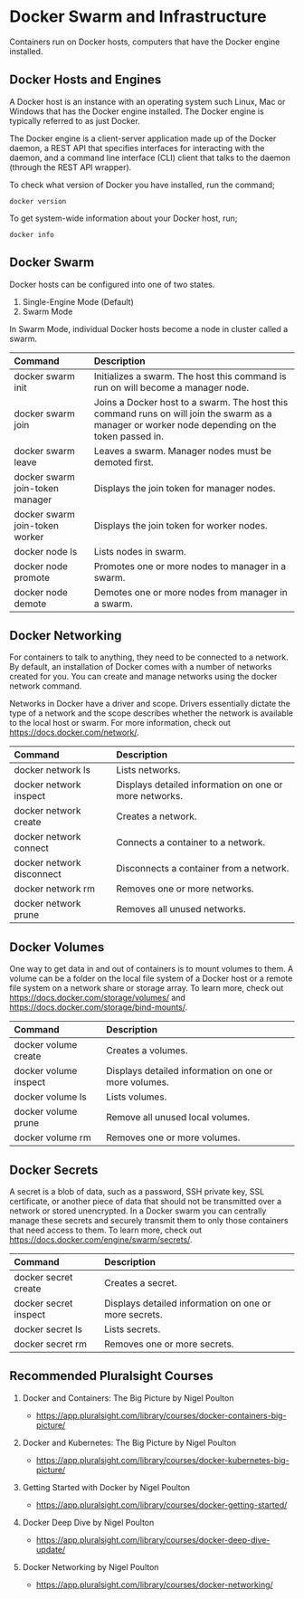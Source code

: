 # Docker Swarm and Infrastructure #

Containers run on Docker hosts, computers that have the Docker engine installed.

## Docker Hosts and Engines ##

A Docker host is an instance with an operating system such Linux, Mac or Windows that has the Docker engine installed. The Docker engine is typically referred to as just Docker.

The Docker engine is a client-server application made up of the Docker daemon, a REST API that specifies interfaces for interacting with the daemon, and a command line interface (CLI) client that talks to the daemon (through the REST API wrapper).

To check what version of Docker you have installed, run the command;

    docker version

To get system-wide information about your Docker host, run;

    docker info

## Docker Swarm ##

Docker hosts can be configured into one of two states.

1. Single-Engine Mode (Default)
2. Swarm Mode

In Swarm Mode, individual Docker hosts become a node in cluster called a swarm.

| Command                         | Description                                                                                                                                     |
|:--------------------------------|:------------------------------------------------------------------------------------------------------------------------------------------------|
| docker swarm init               | Initializes a swarm. The host this command is run on will become a manager node.                                                                |
| docker swarm join               | Joins a Docker host to a swarm. The host this command runs on will join the swarm as a manager or worker node depending on the token passed in. |
| docker swarm leave              | Leaves a swarm. Manager nodes must be demoted first.                                                                                            |
| docker swarm join-token manager | Displays the join token for manager nodes.                                                                                                      |
| docker swarm join-token worker  | Displays the join token for worker nodes.                                                                                                       |
| docker node ls                  | Lists nodes in swarm.                                                                                                                           |
| docker node promote             | Promotes one or more nodes to manager in a swarm.                                                                                               |
| docker node demote              | Demotes one or more nodes from manager in a swarm.                                                                                              |

## Docker Networking ##

For containers to talk to anything, they need to be connected to a network. By default, an installation of Docker comes with a number of networks created for you. You can create and manage networks using the docker network command.

Networks in Docker have a driver and scope. Drivers essentially dictate the type of a network and the scope describes whether the network is available to the local host or swarm. For more information, check out https://docs.docker.com/network/.

| Command                   | Description                                            |
|:--------------------------|:-------------------------------------------------------|
| docker network ls         | Lists networks.                                        |
| docker network inspect    | Displays detailed information on one or more networks. |
| docker network create     | Creates a network.                                     |
| docker network connect    | Connects a container to a network.                     |
| docker network disconnect | Disconnects a container from a network.                |
| docker network rm         | Removes one or more networks.                          |
| docker network prune      | Removes all unused networks.                           |

## Docker Volumes ##

One way to get data in and out of containers is to mount volumes to them. A volume can be a folder on the local file system of a Docker host or a remote file system on a network share or storage array. To learn more, check out https://docs.docker.com/storage/volumes/ and https://docs.docker.com/storage/bind-mounts/.

| Command               | Description                                           |
|:----------------------|:------------------------------------------------------|
| docker volume create  | Creates a volumes.                                    |
| docker volume inspect | Displays detailed information on one or more volumes. |
| docker volume ls      | Lists volumes.                                        |
| docker volume prune   | Remove all unused local volumes.                      |
| docker volume rm      | Removes one or more volumes.                          |

## Docker Secrets ##

A secret is a blob of data, such as a password, SSH private key, SSL certificate, or another piece of data that should not be transmitted over a network or stored unencrypted. In a Docker swarm you can centrally manage these secrets and securely transmit them to only those containers that need access to them. To learn more, check out https://docs.docker.com/engine/swarm/secrets/.

| Command               | Description                                           |
|:----------------------|:------------------------------------------------------|
| docker secret create  | Creates a secret.                                     |
| docker secret inspect | Displays detailed information on one or more secrets. |
| docker secret ls      | Lists secrets.                                        |
| docker secret rm      | Removes one or more secrets.                          |

## Recommended Pluralsight Courses ##

1. Docker and Containers: The Big Picture by Nigel Poulton
    - https://app.pluralsight.com/library/courses/docker-containers-big-picture/

2. Docker and Kubernetes: The Big Picture by Nigel Poulton
    - https://app.pluralsight.com/library/courses/docker-kubernetes-big-picture/

3. Getting Started with Docker by Nigel Poulton
    - https://app.pluralsight.com/library/courses/docker-getting-started/

4. Docker Deep Dive by Nigel Poulton
    - https://app.pluralsight.com/library/courses/docker-deep-dive-update/

5. Docker Networking by Nigel Poulton
    - https://app.pluralsight.com/library/courses/docker-networking/
